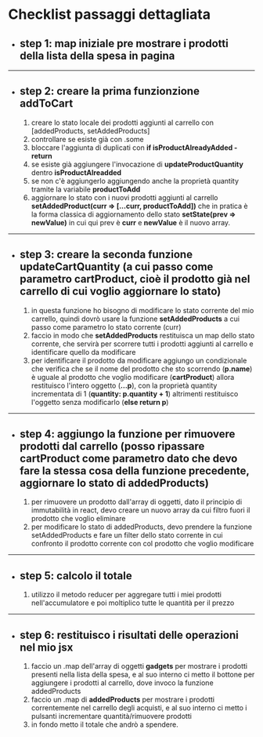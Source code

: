 # Checklist passaggi dettagliata

- ## step 1: map iniziale pre mostrare i prodotti della lista della spesa in pagina

---

- ## step 2: creare la prima funzionzione **addToCart**
     1) creare lo stato locale dei prodotti aggiunti al carrello con [addedProducts, setAddedProducts]
     2) controllare se esiste già con .some
     3) bloccare l'aggiunta di duplicati con **if isProductAlreadyAdded - return**
     4) se esiste già aggiungere l'invocazione di **updateProductQuantity** dentro **isProductAlreadded**
     5) se non c'è aggiungerlo aggiungendo anche la proprietà quantity tramite la variabile **productToAdd**
     6) aggiornare lo stato con i nuovi prodotti aggiunti al carrello **setAddedProduct(curr => [...curr, productToAdd])** che in pratica è la forma classica di aggiornamento dello stato **setState(prev => newValue)** in cui qui prev è **curr** e **newValue** è il nuovo array.

---

- ## step 3: creare la seconda funzione **updateCartQuantity** (a cui passo come parametro **cartProduct**, cioè il prodotto già nel carrello di cui voglio aggiornare lo stato)
     1) in questa funzione ho bisogno di modificare lo stato corrente del mio carrello, quindi dovrò usare la funzione **setAddedProducts** a cui passo come parametro lo stato corrente (curr)
     2) faccio in modo che **setAddedProducts** restituisca un map dello stato corrente, che servirà per scorrere tutti i prodotti aggiunti al carrello e identificare quello da modificare
     3) per identificare il prodotto da modificare aggiungo un condizionale che verifica che se il nome del prodotto che sto scorrendo (**p.name**) è uguale al prodotto che voglio modificare (**cartProduct**) allora restituisco l'intero oggetto (**...p**), con la proprietà quantity incrementata di 1 (**quantity: p.quantity + 1**)
     altrimenti restituisco l'oggetto senza modificarlo (**else return p**)

---

- ## step 4: aggiungo la funzione per rimuovere prodotti dal carrello (posso ripassare **cartProduct** come parametro dato che devo fare la stessa cosa della funzione precedente, aggiornare lo stato di addedProducts)
     1) per rimuovere un prodotto dall'array di oggetti, dato il principio di immutabilità in react, devo creare un nuovo array da cui filtro fuori il prodotto che voglio eliminare
     2) per modificare lo stato di addedProducts, devo prendere la funzione setAddedProducts e fare un filter dello stato corrente in cui confronto il prodotto corrente con col prodotto che voglio modificare

---

- ## step 5: calcolo il totale
     1) utilizzo il metodo reducer per aggregare tutti i miei prodotti nell'accumulatore e poi moltiplico tutte le quantità per il prezzo

---

- ## step 6: restituisco i risultati delle operazioni nel mio jsx
     1) faccio un .map dell'array di oggetti **gadgets** per mostrare i prodotti presenti nella lista della spesa, e al suo interno ci metto il bottone per aggiungere i prodotti al carrello, dove invoco la funzione addedProducts
     2) faccio un .map di **addedProducts** per mostrare i prodotti correntemente nel carrello degli acquisti, e al suo interno ci metto i pulsanti incrementare quantità/rimuovere prodotti
     3) in fondo metto il totale che andrò a spendere.

      

     
